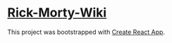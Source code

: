 # 
# [Rick-Morty-Wiki](https://rick-morty-wiki-mauve.vercel.app/)


This project was bootstrapped with [Create React App](https://github.com/facebook/create-react-app).



